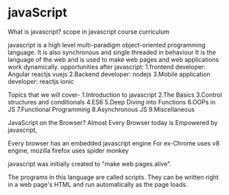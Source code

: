 # javaScript
What is javascript?
scope in javascript
course curriculum

javascript is a high level multi-paradigm object-oriented programming language.
It is also synchronous and single threaded in behaviour
It is the language of the web and is used to make web pages and web applications work dynamically.
opportunities after javascript:
1.frontend developer:
Angular
reactjs
vuejs
2.Backend developer:
nodejs
3.Mobile application developer:
reactjs
ionic

Topics that we will cover-
1.Introduction to javascript
2.The Basics
3.Control structures and conditionals
4.ES6
5.Deep Diving into Functions
6.OOPs in JS
7.Functional Programming
8.Asynchronous JS
9.Miscellaneous

JavaScript on the Browser?
Almost Every Browser today is Empowered by javascript,

Every browser has an embedded javascript engine
For ex-Chrome uses v8 engine, mozilla firefox uses spider monkey

javascript was initially created to "make web pages alive".

The programs in this language are called scripts. They can be written right in a web page's HTML and run automatically as the page loads.
